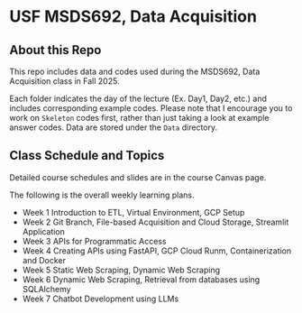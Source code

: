 # USF MSDS692, Data Acquisition

## About this Repo
This repo includes data and codes used during the MSDS692, Data Acquisition class in Fall 2025.

Each folder indicates the day of the lecture (Ex. Day1, Day2, etc.) and includes corresponding example codes. Please note that I encourage you to work on `Skeleton` codes first, rather than just taking a look at example answer codes. Data are stored under the `Data` directory.


## Class Schedule and Topics
Detailed course schedules and slides are in the course Canvas page.

The following is the overall weekly learning plans.
- Week 1
Introduction to ETL, Virtual Environment, GCP Setup
- Week 2
Git Branch, File-based Acquisition and Cloud Storage, Streamlit Application
- Week 3
APIs for Programmatic Access
- Week 4
Creating APIs using FastAPI, GCP Cloud Runm, Containerization and Docker
- Week 5
Static Web Scraping, Dynamic Web Scraping
- Week 6
Dynamic Web Scraping, Retrieval from databases using SQLAlchemy
- Week 7
Chatbot Development using LLMs

